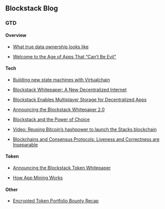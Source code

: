 ## Blockstack Blog

### GTD

#### Overview

- [What true data ownership looks like](https://blog.blockstack.org/gaining-ownership-of-our-digital-lives/)

- [Welcome to the Age of Apps That “Can’t Be Evil”
](https://blog.blockstack.org/welcome-to-the-age-of-apps-that-cant-be-evil/)

#### Tech

- [Building new state machines with Virtualchain](https://blog.blockstack.org/virtualchain-research-paper-published-at-dccl16/)

- [Blockstack Whitepaper: A New Decentralized Internet](https://blog.blockstack.org/blockstack-whitepaper-part-1/)

- [Blockstack Enables Multiplayer Storage for Decentralized Apps
](https://blog.blockstack.org/connecting-users-and-their-data-on-the-decentralized-internet/)

- [Announcing the Blockstack Whitepaper 2.0](https://blog.blockstack.org/announcing-the-blockstack-whitepaper-2-0/)

- [Blockstack and the Power of Choice](https://blog.blockstack.org/blockstack-and-the-power-of-choice/)

- [Video: Reusing Bitcoin’s hashpower to launch the Stacks blockchain](https://blog.blockstack.org/video-reusing-bitcoins-hashpower-to-launch-the-stacks-blockchain/)

- [Blockchains and Consensus Protocols: Liveness and Correctness are Inseparable](https://blog.blockstack.org/blockchains-and-consensus-protocols-liveness-and-correctness-are-inseparable/)

#### Token

- [Announcing the Blockstack Token Whitepaper](https://blog.blockstack.org/announcing-the-blockstack-token-whitepaper/)

- [How App Mining Works](https://blog.blockstack.org/app-mining-game-theory-algorithm-design/)

#### Other

- [Encrypted Token Portfolio Bounty Recap](https://blog.blockstack.org/encrypted-token-portfolio-bounty-recap/)
